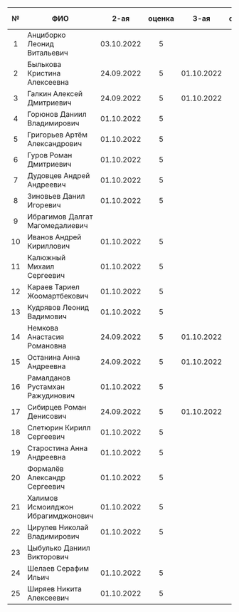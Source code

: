 | №     | ФИО                                | 2-ая       | оценка | 3-ая       | оценка | 5-ая       | оценка | 6-ая       | оценка | карма |
| :---: | ---------------------------------- | :--------: | :----: | :--------: | :----: | :--------: | :----: | :--------: | :----: | :---: |
| 1     | Анциборко Леонид Витальевич        | 03.10.2022 | 5      |            |        | 9          |        | 1          |        |       |
| 2     | Былькова Кристина Алексеевна       | 24.09.2022 | 5      | 01.10.2022 | 5      | 01.10.2022 | 5      | 15         |        | 0.3   |
| 3     | Галкин Алексей Дмитриевич          | 24.09.2022 | 5      | 01.10.2022 | 5      | 34         |        | 2          |        |       |
| 4     | Горюнов Даниил Владимирович        | 01.10.2022 | 5      |            |        | 03.10.2022 | 5      | 3          |        |       |
| 5     | Григорьев Артём Александрович      | 01.10.2022 | 5      |            |        | 10         |        | 4          |        |       |
| 6     | Гуров Роман Дмитриевич             | 01.10.2022 | 5      |            |        | 14         |        | 5          |        | 0.3   |
| 7     | Дудовцев Андрей Андреевич          | 01.10.2022 | 5      |            |        | 40         |        | 6          |        |       |
| 8     | Зиновьев Данил Игоревич            | 01.10.2022 | 5      |            |        | 4          |        | 7          |        |       |
| 9     | Ибрагимов Далгат Магомедалиевич    |            |        |            |        | 35         |        | 13         |        |       |
| 10    | Иванов Андрей Кириллович           | 01.10.2022 | 5      |            |        | 6          |        | 14         |        |       |
| 11    | Калюжный Михаил Сергеевич          | 01.10.2022 | 5      |            |        | 01.10.2022 | 5      | 16         |        |       |
| 12    | Караев Тариел Жоомартбекович       | 01.10.2022 | 5      |            |        | 01.10.2022 | 5      | 17         |        |       |
| 13    | Кудрявов Леонид Вадимович          | 01.10.2022 | 5      |            |        | 30         |        | 19         |        |       |
| 14    | Немкова Анастасия Романовна        | 24.09.2022 | 5      | 01.10.2022 | 5      | 46         | 80%    | 18         |        |       |
| 15    | Останина Анна Андреевна            | 24.09.2022 | 5      | 01.10.2022 | 5      | 24         |        | 20         |        |       |
| 16    | Рамалданов Рустамхан Ражудинович   | 01.10.2022 | 5      |            |        | 01.10.2022 | 5      | 37         |        |       |
| 17    | Сибирцев Роман Денисович           | 24.09.2022 | 5      | 01.10.2022 | 5      | 31         |        | 25         |        |       |
| 18    | Слетюрин Кирилл Сергеевич          | 01.10.2022 | 5      |            |        | 25         |        | 26         |        |       |
| 19    | Старостина Анна Андреевна          | 01.10.2022 | 5      |            |        | 15         |        | 27         |        |       |
| 20    | Формалёв Александр Сергеевич       | 01.10.2022 | 5      |            |        | 03.10.2022 | 5      | 30         |        |       |
| 21    | Халимов Исмоилджон Ибрагимджонович | 01.10.2022 | 5      |            |        | 8          |        | 31         |        |       |
| 22    | Цирулев Николай Владимирович       | 01.10.2022 | 5      |            |        | 32         |        | 32         |        |       |
| 23    | Цыбулько Даниил Викторович         |            |        |            |        | 43         |        | 33         |        |       |
| 24    | Шелаев Серафим Ильич               | 01.10.2022 | 5      |            |        | 51         |        | 34         |        |       |
| 25    | Ширяев Никита Алексеевич           | 01.10.2022 | 5      |            |        | 41         |        | 35         |        |       |
